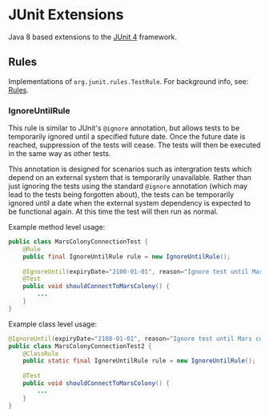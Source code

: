 # JUnit Extensions
Java 8 based extensions to the [JUnit 4](http://junit.org/junit4/) framework.

## Rules
Implementations of `org.junit.rules.TestRule`. For background info, see: [Rules](https://github.com/junit-team/junit4/wiki/Rules).

### IgnoreUntilRule
This rule is similar to JUnit's `@ignore` annotation, but allows tests to be temporarily ignored until a specified future date.
Once the future date is reached, suppression of the tests will cease. The tests will then be executed in the same way as other tests.

This annotation is designed for scenarios such as intergration tests which depend on an external system that is temporarily unavailable.
Rather than just ignoring the tests using the standard `@ignore` annotation (which may lead to the tests being forgotten about), the tests
can be temporarily ignored until a date when the external system dependency is expected to be functional again.
At this time the test will then run as normal.

Example method level usage:
```java
public class MarsColonyConnectionTest {
    @Rule
    public final IgnoreUntilRule rule = new IgnoreUntilRule();
    
    @IgnoreUntil(expiryDate="2100-01-01", reason="Ignore test until Mars colony is established in next century.")
    @Test
    public void shouldConnectToMarsColony() {
        ...
    }
}
```

Example class level usage:
```java
@IgnoreUntil(expiryDate="2108-01-01", reason="Ignore test until Mars colony is established in next century.")
public class MarsColonyConnectionTest2 {
    @ClassRule
    public static final IgnoreUntilRule rule = new IgnoreUntilRule();
    
    @Test
    public void shouldConnectToMarsColony() {
        ...
    }
}
```